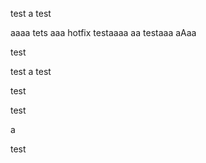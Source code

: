 test
a
test

aaaa
tets
aaa
hotfix testaaaa
aa
testaaa
aAaa

test 


test
a
test

test

test

a

test